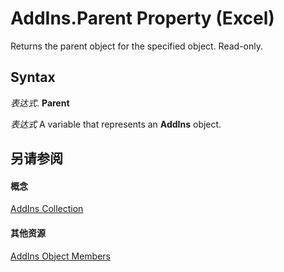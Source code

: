 
# AddIns.Parent Property (Excel)

Returns the parent object for the specified object. Read-only.


## Syntax

 _表达式_. **Parent**

 _表达式_ A variable that represents an **AddIns** object.


## 另请参阅


#### 概念


[AddIns Collection](2e9d9a1f-8833-beb3-757c-a5b26568f5fb.md)
#### 其他资源


[AddIns Object Members](http://msdn.microsoft.com/library/dce6ebab-999b-4994-8797-007d5eeea092%28Office.15%29.aspx)